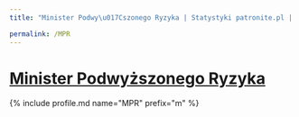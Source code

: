 ```yaml
---
title: "Minister Podwy\u017Cszonego Ryzyka | Statystyki patronite.pl | Patromierz"

permalink: /MPR
---
```


# [Minister Podwyższonego Ryzyka](https://patronite.pl/MPR)

{% include profile.md name="MPR" prefix="m" %}
